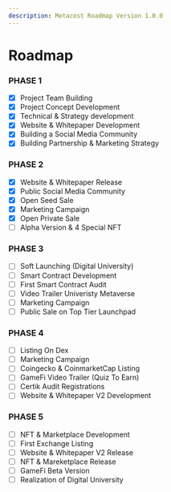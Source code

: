 ```yaml
---
description: Metacost Roadmap Version 1.0.0
---
```


# Roadmap

### PHASE 1

* [x] Project Team Building
* [x] Project Concept Development
* [x] Technical & Strategy development
* [x] Website & Whitepaper Development
* [x] Building a Social Media Community
* [x] Building Partnership & Marketing Strategy

### PHASE 2

* [x] Website & Whitepaper Release
* [x] Public Social Media Community
* [x] Open Seed Sale
* [x] Marketing Campaign
* [x] Open Private Sale
* [ ] Alpha Version & 4 Special NFT

### PHASE 3

* [ ] Soft Launching (Digital University)
* [ ] Smart Contract Development
* [ ] First Smart Contract Audit
* [ ] Video Trailer Univeristy Metaverse
* [ ] Marketing Campaign
* [ ] Public Sale on Top Tier Launchpad

### PHASE 4

* [ ] Listing On Dex
* [ ] Marketing Campaign
* [ ] Coingecko & CoinmarketCap Listing
* [ ] GameFi Video Trailer (Quiz To Earn)
* [ ] Certik Audit Registrations
* [ ] Website & Whitepaper V2 Development

### PHASE 5

* [ ] NFT & Marketplace Development
* [ ] First Exchange Listing
* [ ] Website & Whitepaper V2 Release
* [ ] NFT & Mareketplace Release
* [ ] GameFi Beta Version
* [ ] Realization of Digital University
